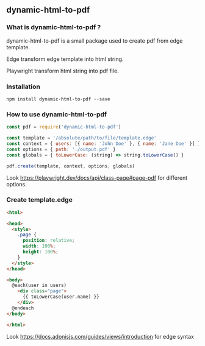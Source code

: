 ## dynamic-html-to-pdf

### What is dynamic-html-to-pdf ?
dynamic-html-to-pdf is a small package used to create pdf from edge template.

Edge transform edge template into html string.

Playwright transform html string into pdf file.

### Installation

```
npm install dynamic-html-to-pdf --save
```

### How to use dynamic-html-to-pdf
```javascript
const pdf = require('dynamic-html-to-pdf')

const template = '/absolute/path/to/file/template.edge'
const context = { users: [{ name: 'John Doe' }, { name: 'Jane Doe' }] }
const options = { path: './output.pdf' }
const globals = { toLowerCase: (string) => string.toLowerCase() }

pdf.create(template, context, options, globals)
```
Look https://playwright.dev/docs/api/class-page#page-pdf for different options.


### Create template.edge
```html
<html>

<head>
  <style>
    .page {
      position: relative;
      width: 100%;
      height: 100%;
    }
  </style>
</head>

<body>
  @each(user in users)
    <div class="page">
      {{ toLowerCase(user.name) }}
    </div>
  @endeach
</body>

</html>
```
Look https://docs.adonisjs.com/guides/views/introduction for edge syntax